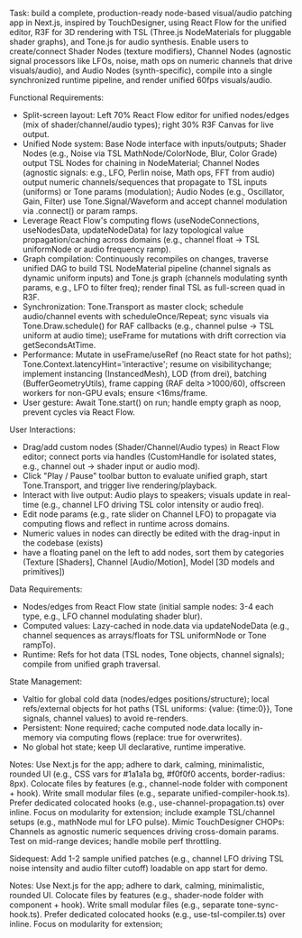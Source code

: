 Task: build a complete, production-ready node-based visual/audio patching app in Next.js, inspired by TouchDesigner, using React Flow for the unified editor, R3F for 3D rendering with TSL (Three.js NodeMaterials for pluggable shader graphs), and Tone.js for audio synthesis. Enable users to create/connect Shader Nodes (texture modifiers), Channel Nodes (agnostic signal processors like LFOs, noise, math ops on numeric channels that drive visuals/audio), and Audio Nodes (synth-specific), compile into a single synchronized runtime pipeline, and render unified 60fps visuals/audio.

Functional Requirements:
- Split-screen layout: Left 70% React Flow editor for unified nodes/edges (mix of shader/channel/audio types); right 30% R3F Canvas for live output.
- Unified Node system: Base Node interface with inputs/outputs; Shader Nodes (e.g., Noise via TSL MathNode/ColorNode, Blur, Color Grade) output TSL Nodes for chaining in NodeMaterial; Channel Nodes (agnostic signals: e.g., LFO, Perlin noise, Math ops, FFT from audio) output numeric channels/sequences that propagate to TSL inputs (uniforms) or Tone params (modulation); Audio Nodes (e.g., Oscillator, Gain, Filter) use Tone.Signal/Waveform and accept channel modulation via .connect() or param ramps.
- Leverage React Flow's computing flows (useNodeConnections, useNodesData, updateNodeData) for lazy topological value propagation/caching across domains (e.g., channel float -> TSL uniformNode or audio frequency ramp).
- Graph compilation: Continuously recompiles on changes, traverse unified DAG to build TSL NodeMaterial pipeline (channel signals as dynamic uniform inputs) and Tone.js graph (channels modulating synth params, e.g., LFO to filter freq); render final TSL as full-screen quad in R3F.
- Synchronization: Tone.Transport as master clock; schedule audio/channel events with scheduleOnce/Repeat; sync visuals via Tone.Draw.schedule() for RAF callbacks (e.g., channel pulse -> TSL uniform at audio time); useFrame for mutations with drift correction via getSecondsAtTime.
- Performance: Mutate in useFrame/useRef (no React state for hot paths); Tone.Context.latencyHint='interactive'; resume on visibilitychange; implement instancing (InstancedMesh), LOD (from drei), batching (BufferGeometryUtils), frame capping (RAF delta >1000/60), offscreen workers for non-GPU evals; ensure <16ms/frame.
- User gesture: Await Tone.start() on run; handle empty graph as noop, prevent cycles via React Flow.

User Interactions:
- Drag/add custom nodes (Shader/Channel/Audio types) in React Flow editor; connect ports via handles (CustomHandle for isolated states, e.g., channel out -> shader input or audio mod).
- Click "Play / Pause" toolbar button to evaluate unified graph, start Tone.Transport, and trigger live rendering/playback.
- Interact with live output: Audio plays to speakers; visuals update in real-time (e.g., channel LFO driving TSL color intensity or audio freq).
- Edit node params (e.g., rate slider on Channel LFO) to propagate via computing flows and reflect in runtime across domains.
- Numeric values in nodes can directly be edited with the drag-input in the codebase (exists)
- have a floating panel on the left to add nodes, sort them by categories (Texture [Shaders], Channel [Audio/Motion], Model [3D models and primitives])

Data Requirements:
- Nodes/edges from React Flow state (initial sample nodes: 3-4 each type, e.g., LFO channel modulating shader blur).
- Computed values: Lazy-cached in node.data via updateNodeData (e.g., channel sequences as arrays/floats for TSL uniformNode or Tone rampTo).
- Runtime: Refs for hot data (TSL nodes, Tone objects, channel signals); compile from unified graph traversal.

State Management:
- Valtio for global cold data (nodes/edges positions/structure); local refs/external objects for hot paths (TSL uniforms: {value: {time:0}}, Tone signals, channel values) to avoid re-renders.
- Persistent: None required; cache computed node.data locally in-memory via computing flows (replace: true for overwrites).
- No global hot state; keep UI declarative, runtime imperative.

Notes: Use Next.js for the app; adhere to dark, calming, minimalistic, rounded UI (e.g., CSS vars for #1a1a1a bg, #f0f0f0 accents, border-radius: 8px). Colocate files by features (e.g., channel-node folder with component + hook). Write small modular files (e.g., separate unified-compiler-hook.ts). Prefer dedicated colocated hooks (e.g., use-channel-propagation.ts) over inline. Focus on modularity for extension; include example TSL/channel setups (e.g., mathNode mul for LFO pulse). Mimic TouchDesigner CHOPs: Channels as agnostic numeric sequences driving cross-domain params. Test on mid-range devices; handle mobile perf throttling.

Sidequest: Add 1-2 sample unified patches (e.g., channel LFO driving TSL noise intensity and audio filter cutoff) loadable on app start for demo.

Notes: Use Next.js for the app; adhere to dark, calming, minimalistic, rounded UI. Colocate files by features (e.g., shader-node folder with component + hook). Write small modular files (e.g., separate tone-sync-hook.ts). Prefer dedicated colocated hooks (e.g., use-tsl-compiler.ts) over inline. Focus on modularity for extension;